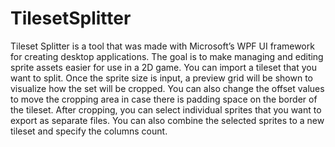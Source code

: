 # TilesetSplitter
Tileset Splitter is a tool that was made with Microsoft’s WPF UI framework for creating desktop applications. The goal is to make managing and editing sprite assets easier for use in a 2D game.
You can import a tileset that you want to split. Once the sprite size is input, a preview grid will be shown to visualize how the set will be cropped. You can also change the offset values to move the cropping area in case there is padding space on the border of the tileset. After cropping, you can select individual sprites that you want to export as separate files. You can also combine the selected sprites to a new tileset and specify the columns count.
